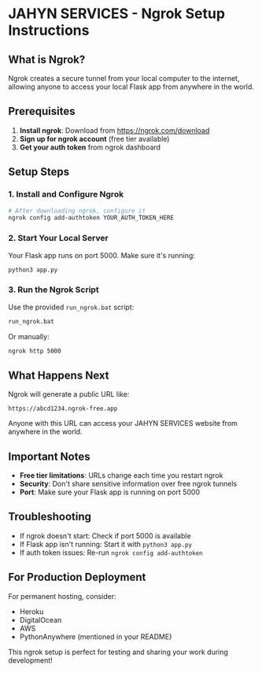 # JAHYN SERVICES - Ngrok Setup Instructions

## What is Ngrok?
Ngrok creates a secure tunnel from your local computer to the internet, allowing anyone to access your local Flask app from anywhere in the world.

## Prerequisites
1. **Install ngrok**: Download from https://ngrok.com/download
2. **Sign up for ngrok account** (free tier available)
3. **Get your auth token** from ngrok dashboard

## Setup Steps

### 1. Install and Configure Ngrok
```bash
# After downloading ngrok, configure it
ngrok config add-authtoken YOUR_AUTH_TOKEN_HERE
```

### 2. Start Your Local Server
Your Flask app runs on port 5000. Make sure it's running:
```bash
python3 app.py
```

### 3. Run the Ngrok Script
Use the provided `run_ngrok.bat` script:
```bash
run_ngrok.bat
```

Or manually:
```bash
ngrok http 5000
```

## What Happens Next

Ngrok will generate a public URL like:
```
https://abcd1234.ngrok-free.app
```

Anyone with this URL can access your JAHYN SERVICES website from anywhere in the world.

## Important Notes

- **Free tier limitations**: URLs change each time you restart ngrok
- **Security**: Don't share sensitive information over free ngrok tunnels
- **Port**: Make sure your Flask app is running on port 5000

## Troubleshooting

- If ngrok doesn't start: Check if port 5000 is available
- If Flask app isn't running: Start it with `python3 app.py`
- If auth token issues: Re-run `ngrok config add-authtoken`

## For Production Deployment

For permanent hosting, consider:
- Heroku
- DigitalOcean
- AWS
- PythonAnywhere (mentioned in your README)

This ngrok setup is perfect for testing and sharing your work during development!